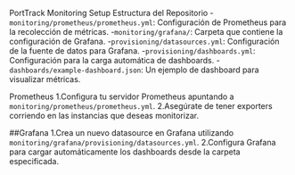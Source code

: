 PortTrack Monitoring Setup
Estructura del Repositorio
-`monitoring/prometheus/prometheus.yml`: Configuración de Prometheus para la recolección de métricas.
-`monitoring/grafana/`: Carpeta que contiene la configuración de Grafana.
  -`provisioning/datasources.yml`: Configuración de la fuente de datos para Grafana.
  -`provisioning/dashboards.yml`: Configuración para la carga automática de dashboards.
  -`dashboards/example-dashboard.json`: Un ejemplo de dashboard para visualizar métricas.

Prometheus
1.Configura tu servidor Prometheus apuntando a `monitoring/prometheus/prometheus.yml`.
2.Asegúrate de tener exporters corriendo en las instancias que deseas monitorizar.

##Grafana
1.Crea un nuevo datasource en Grafana utilizando `monitoring/grafana/provisioning/datasources.yml`.
2.Configura Grafana para cargar automáticamente los dashboards desde la carpeta especificada.